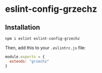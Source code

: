 # eslint-config-grzechz

## Installation

```
npm i eslint eslint-config-grzechz
```

Then, add this to your `.eslintrc.js` file:

```js
module.exports = {
  extends: "grzechz"
}
```
